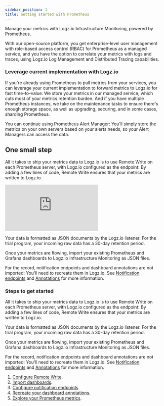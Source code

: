 ```yaml
---
sidebar_position: 1
title: Getting started with Prometheus
---
```



Manage your metrics with Logz.io Infrastructure Monitoring, powered by Prometheus.

With our open-source platform, you get enterprise-level user management with role-based access control (RBAC) for Prometheus as a managed service, and you have the option to correlate your metrics with logs and traces, using Logz.io Log Management and Distributed Tracing capabilities.

### Leverage current implementation with Logz.io
If you're already using Prometheus to pull metrics from your services, you can leverage your current implementation to forward metrics to Logz.io for fast time-to-value: We store your metrics in our managed service, which cuts most of your metrics retention burden. And if you have multiple Prometheus instances, we take on the maintenance tasks to ensure there's enough storage space, as well as upgrading, securing, and in some cases, sharding Prometheus.

You can continue using Prometheus Alert Manager: You'll simply store the metrics on your own servers based on your alerts needs, so your Alert Managers can access the data.


## One small step
All it takes to ship your metrics data to Logz.io is to use Remote Write on each Prometheus server, with Logz.io configured as the endpoint: By adding a few lines of code, Remote Write ensures that your metrics are written to Logz.io.

<div style={{position: 'relative', paddingBottom: '56.25%'}}>
  <iframe style={{position: 'absolute', top: '0', left: '0', width: '100%', height: '100%'}} src="https://fast.wistia.com/embed/iframe/w2lic9vv1z" frameborder="0" allow="accelerometer; autoplay; clipboard-write; encrypted-media; gyroscope; picture-in-picture" allowfullscreen></iframe>
</div>


Your data is formatted as JSON documents by the Logz.io listener.
For the trial program, your incoming raw data has a 30-day retention period.

Once your metrics are flowing, import your existing Prometheus and Grafana dashboards to Logz.io Infrastructure Monitoring as JSON files.

For the record, notification endpoints and dashboard annotations are not imported: You'll need to recreate them in Logz.io.  See [Notification endpoints](/user-guide/integrations/endpoints.html) and [Annotations](/user-guide/infrastructure-monitoring/annotations/) for more information.

### Steps to get started


All it takes to ship your metrics data to Logz.io is to use Remote Write on each Prometheus server, with Logz.io configured as the endpoint: By adding a few lines of code, Remote Write ensures that your metrics are written to Logz.io.




Your data is formatted as JSON documents by the Logz.io listener.
For the trial program, your incoming raw data has a 30-day retention period.

Once your metrics are flowing, import your existing Prometheus and Grafana dashboards to Logz.io Infrastructure Monitoring as JSON files.

For the record, notification endpoints and dashboard annotations are not imported: You'll need to recreate them in Logz.io. See [Notification endpoints](/user-guide/integrations/endpoints.html) and [Annotations](/user-guide/infrastructure-monitoring/annotations/) for more information.


1. [Configure Remote Write](/user-guide/infrastructure-monitoring/prometheus-remote-write#configuring-remote-write-to-logzio).
1. [Import dashboards](/user-guide/infrastructure-monitoring/prometheus-importing-dashbds).
1. [Configure notification endpoints](/user-guide/integrations/endpoints.html).
1. [Recreate your dashboard annotations](/user-guide/infrastructure-monitoring/annotations/).
1. [Explore your Prometheus metrics](/user-guide/infrastructure-monitoring/metrics-explore-prometheus/).




<!--
1. Highlight the value:
Hosted, managed & enterprise grade - Secured, user management etc..
Full system view
Long retention (Will be coming later)
Integrated to the logs management and tracing.

2. Highlight the simplicity in shipping the metrics as well what it means on their environment:  - They will be able to reduce their retention.
implication from resource standpoint : It will require more CPU and memory
 -->
